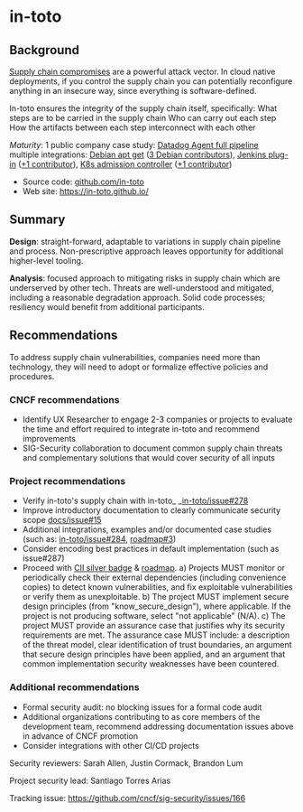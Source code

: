 # in-toto

## Background
[Supply chain compromises](https://github.com/in-toto/supply-chain-compromises)
are a powerful attack vector. In cloud native deployments, if you control the
supply chain you can potentially reconfigure anything in an insecure way, since
everything is software-defined.

In-toto ensures the integrity of the supply chain itself, specifically: What
steps are to be carried in the supply chain Who can carry out each step How the
artifacts between each step interconnect with each other

_Maturity_: 1 public company case study: [Datadog Agent full
pipeline](https://www.datadoghq.com/blog/engineering/secure-publication-of-datadog-agent-integrations-with-tuf-and-in-toto/)
\
multiple integrations: [Debian apt
get](https://github.com/in-toto/apt-transport-in-toto) ([3 Debian
contributors](https://salsa.debian.org/reproducible-builds/debian-rebuilder-setup/graphs/master)),
[Jenkins plug-in](https://plugins.jenkins.io/in-toto) ([+1
contributor](https://github.com/jenkinsci/in-toto-plugin/graphs/contributors)),
[K8s admission controller](https://github.com/in-toto/in-toto-webhook) ([+1
contributor](https://github.com/in-toto/in-toto-webhook/graphs/contributors))

* Source code: [github.com/in-toto](https://github.com/in-toto)
* Web site: https://in-toto.github.io/

## Summary

**Design**: straight-forward, adaptable to variations in supply chain pipeline
and process. Non-prescriptive approach leaves opportunity for additional
higher-level tooling.

**Analysis**: focused approach to mitigating risks in supply chain which are
underserved by other tech. Threats are well-understood and mitigated, including
a reasonable degradation approach. Solid code processes; resiliency would
benefit from additional participants.  

## Recommendations

To address supply chain vulnerabilities, companies need more than technology,
they will need to adopt or formalize effective policies and procedures. 

### CNCF recommendations

* Identify UX Researcher to engage 2-3 companies or projects to evaluate the
  time and effort required to integrate in-toto and recommend improvements
* SIG-Security collaboration to document common supply chain threats and
  complementary solutions that would cover security of all inputs

### Project recommendations

*   Verify in-toto's supply chain with in-toto_
    _[in-toto/issue#278](https://github.com/in-toto/in-toto/issues/278)
*   Improve introductory documentation to clearly communicate security scope
    [docs/issue#15](https://github.com/in-toto/docs/issues/15)
*   Additional integrations, examples and/or documented case studies (such as:
    [in-toto/issue#284](https://github.com/in-toto/in-toto/issues/284),
    [roadmap#3](https://github.com/in-toto/ITE/issues/3))
*   Consider encoding best practices in default implementation (such as
    issue#287)
*   Proceed with [CII silver
    badge](https://bestpractices.coreinfrastructure.org/en/projects/1523?criteria_level=1)
    & [roadmap](https://github.com/in-toto/in-toto/blob/develop/ROADMAP.md). a)
    Projects MUST monitor or periodically check their external dependencies
    (including convenience copies) to detect known vulnerabilities, and fix
    exploitable vulnerabilities or verify them as unexploitable. b) The project
    MUST implement secure design principles (from "know_secure_design"), where
    applicable. If the project is not producing software, select "not
    applicable" (N/A). c) The project MUST provide an assurance case that
    justifies why its security requirements are met. The assurance case MUST
    include: a description of the threat model, clear identification of trust
    boundaries, an argument that secure design principles have been applied, and
    an argument that common implementation security weaknesses have been
    countered. 

### Additional recommendations
* Formal security audit: no blocking issues for a formal code audit
* Additional organizations contributing to as core members of the development
  team, recommend addressing documentation issues above in advance of CNCF
  promotion
* Consider integrations with other CI/CD projects


Security reviewers: Sarah Allen, Justin Cormack, Brandon Lum

Project security lead: Santiago Torres Arias

Tracking issue: https://github.com/cncf/sig-security/issues/166